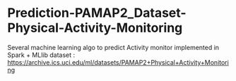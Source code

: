 # Prediction-PAMAP2_Dataset-Physical-Activity-Monitoring
Several machine learning algo to predict Activity monitor implemented in Spark + MLlib 
dataset : https://archive.ics.uci.edu/ml/datasets/PAMAP2+Physical+Activity+Monitoring
